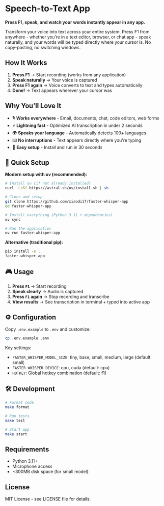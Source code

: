# Speech-to-Text App

**Press F1, speak, and watch your words instantly appear in any app.**

Transform your voice into text across your entire system. Press F1 from anywhere - whether you're in a text editor, browser, or chat app - speak naturally, and your words will be typed directly where your cursor is. No copy-pasting, no switching windows.

## How It Works

1. **Press F1** → Start recording (works from any application)
2. **Speak naturally** → Your voice is captured
3. **Press F1 again** → Voice converts to text and types automatically
4. **Done!** → Text appears wherever your cursor was

## Why You'll Love It

- 🎙️ **Works everywhere** - Email, documents, chat, code editors, web forms
- ⚡ **Lightning fast** - Optimized AI transcription in under 2 seconds
- 🌍 **Speaks your language** - Automatically detects 100+ languages
- ⌨️ **No interruptions** - Text appears directly where you're typing
- 🎯 **Easy setup** - Install and run in 30 seconds

## 🚀 Quick Setup

**Modern setup with uv (recommended):**

```bash
# Install uv (if not already installed)
curl -LsSf https://astral.sh/uv/install.sh | sh

# Clone and setup
git clone https://github.com/xiaodi17/faster-whisper-app
cd faster-whisper-app

# Install everything (Python 3.11 + dependencies)
uv sync

# Run the application
uv run faster-whisper-app
```

**Alternative (traditional pip):**

```bash
pip install -e .
faster-whisper-app
```

## 🎮 Usage

1. **Press `F1`** → Start recording
2. **Speak clearly** → Audio is captured
3. **Press `F1` again** → Stop recording and transcribe
4. **View results** → See transcription in terminal + typed into active app

## ⚙️ Configuration

Copy `.env.example` to `.env` and customize:

```bash
cp .env.example .env
```

Key settings:

- `FASTER_WHISPER_MODEL_SIZE`: tiny, base, small, medium, large (default: small)
- `FASTER_WHISPER_DEVICE`: cpu, cuda (default: cpu)
- `HOTKEY`: Global hotkey combination (default: f1)

## 🛠️ Development

```bash
# Format code
make format

# Run tests
make test

# Start app
make start
```

## Requirements

- Python 3.11+
- Microphone access
- ~300MB disk space (for small model)

## License

MIT License - see LICENSE file for details.
